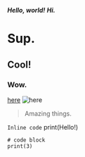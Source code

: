 ***Hello, world!***
___Hi.___
# Sup.
## Cool!
### Wow.
[here](http://google.com)
![here](http://url/a.png)
> Amazing things.

`Inline code` print(Hello!)
```
# code block
print(3)
```
